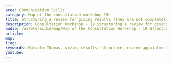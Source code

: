 ```yaml
---
area: Communication Skills
category: Map of the consultation workshop 19
title: Structuring a review for giving results (They are not completely normal)
description: Consultation Workshop - 19 Structuring a review for giving results (They are not completely normal)
audio: /assets/audio/map/Map of the Consultation Workshop - 19 Structuring a review for giving results (They are not completely normal) - MQ.mp3
article: 
map:
ljog:  
keywords: Malcolm Thomas, giving results, structure, review appointment, abnormal results
youtube: 
--- 
```

